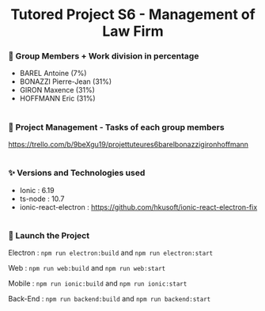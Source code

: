 <div align="center">

# Tutored Project S6 - Management of Law Firm
  
</div>

### 🚀 Group Members + Work division in percentage

- BAREL Antoine (7%)
- BONAZZI Pierre-Jean (31%)
- GIRON Maxence (31%)
- HOFFMANN Eric (31%)

#

### 🧩 Project Management - Tasks of each group members

https://trello.com/b/9beXgu19/projettuteures6barelbonazzigironhoffmann

#

### ✨ Versions and Technologies used

- Ionic : 6.19
- ts-node : 10.7
- ionic-react-electron : https://github.com/hkusoft/ionic-react-electron-fix 

#

### 🚀 Launch the Project

Electron : ```npm run electron:build``` and ```npm run electron:start```

Web : ```npm run web:build``` and ```npm run web:start```

Mobile : ```npm run ionic:build``` and ```npm run ionic:start```

Back-End : ```npm run backend:build``` and ```npm run backend:start```
